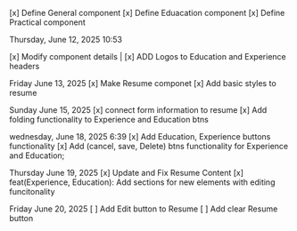 [x] Define General component
[x] Define Eduacation component
[x] Define Practical component

Thursday, June 12, 2025 10:53

[x] Modify component details
| [x] ADD Logos to Education and Experience headers

Friday June 13, 2025
[x] Make Resume componet
[x] Add basic styles to resume

Sunday June 15, 2025
[x] connect form information to resume
[x] Add folding functionality to Experience and Education btns

wednesday, June 18, 2025 6:39
[x] Add Education, Experience buttons functionality
[x] Add (cancel, save, Delete) btns functionality for Experience and Education;

Thursday June 19, 2025
[x] Update and Fix Resume Content
[x] feat(Experience, Education): Add sections for new elements with editing funcitonality

Friday June 20, 2025
[ ] Add Edit button to Resume
[ ] Add clear Resume button
